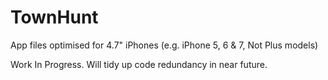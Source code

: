 # TownHunt

App files optimised for 4.7" iPhones (e.g. iPhone 5, 6 & 7, Not Plus models)

Work In Progress. Will tidy up code redundancy in near future.

